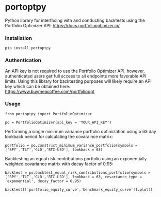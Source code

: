 # portoptpy
Python library for interfacing with and conducting backtests using the Portfolio Optimizer API: https://docs.portfoliooptimizer.io/

### Installation
```
pip install portoptpy
```

### Authentication
An API key is not required to use the Portfolio Optimizer API, however, authenticated users get full access to all endpoints more favorable API limits. Using this library for backtesting purposes will likely require an API key which can be obtained here: https://www.buymeacoffee.com/portfolioopt

### Usage
```
from portoptpy import PortfolioOptimizer

po = PortfolioOptimizer(api_key = 'YOUR_API_KEY')
```

Performing a single minimum variance portfolio optimization using a 63 day lookback period for calculating the covaraince matrix:
```
portfolio = po.construct_minimum_variance_portfolio(symbols = ['SPY','TLT','GLD','BTC-USD'], lookback = 63)
```

Backtesting an equal risk contributions portfolio using an exponentially weighted covariance matrix with decay factor of 0.95:
```
backtest = po.backtest_equal_risk_contributions_portfolio(symbols = ['SPY','TLT','GLD','BTC-USD'], lookback = 63, covariance_type = 'exponential', decay_factor = 0.95)

backtest[['portfolio_equity_curve','benchmark_equity_curve']].plot()
```
